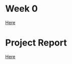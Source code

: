 # Week 0

[Here](Files/Nice_project.html)

# Project Report
[Here](Files/78c9e4e2-bfc2-11ea-8b25-0cc47a792c0a_id_78c9e4e2-bfc2-11ea-8b25-0cc47a792c0a.html)
